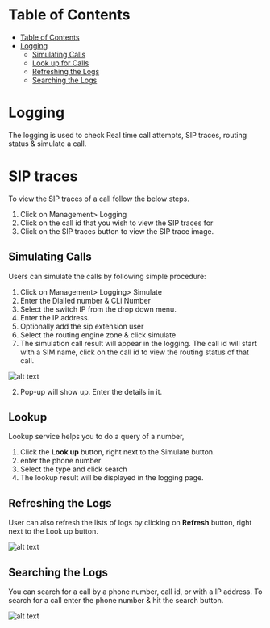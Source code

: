 # Table of Contents

* [Table of Contents](#table-of-contents)
* [Logging](#logging)
    * [Simulating Calls](#simulating-calls)
    * [Look up for Calls](#look-up-for-calls)
    * [Refreshing the Logs](#refreshing-the-logs)
    * [Searching the Logs](#searching-the-logs)

# Logging

The logging is used to check Real time call attempts, SIP traces, routing status & simulate a call.

# SIP traces
To view the SIP traces of a call follow the below steps.
1. Click on Management> Logging
2. Click on the call id that you wish to view the SIP traces for
3. Click on the SIP traces button to view the SIP trace image.

## Simulating Calls

Users can simulate the calls by following simple procedure:

1. Click on Management> Logging> Simulate
2. Enter the Dialled number & CLi Number
3. Select the switch IP from the drop down menu.
4. Enter the IP address.
5. Optionally add the sip extension user
6. Select the routing engine zone & click simulate
7. The simulation call result will appear in the logging. The call id will start with a SIM name, click on the call id to view the routing status of that call.

![alt text][simulate]

2. Pop-up will show up. Enter the details in it.

## Lookup

Lookup service helps you to do a query of a number, 

1.	Click the **Look up** button, right next to the Simulate button. 
2. enter the phone number
3. Select the type and click search
4. The lookup result will be displayed in the logging page.

## Refreshing the Logs

User can also refresh the lists of logs by clicking on **Refresh** button, right next to the Look up button. 

![alt text][refresh]

## Searching the Logs

You can search for a call by a phone number, call id, or with a IP address. To search for a call enter the phone number & hit the search button.
 
![alt text][attempts1]

[logging-dashboard-new]: https://raw.githubusercontent.com/digipigeon/connexcs-user-docs/master/img/logging-dashboard-new.png "logging-dashboard"

[simulate]: https://raw.githubusercontent.com/digipigeon/connexcs-user-docs/master/img/simulate.png "simulate"

[simulate-call]: https://raw.githubusercontent.com/digipigeon/connexcs-user-docs/master/img/simulate-call.png "simulate-call"

[lookup]: https://raw.githubusercontent.com/digipigeon/connexcs-user-docs/master/img/lookup.png "lookup"

[lookup-query]: https://raw.githubusercontent.com/digipigeon/connexcs-user-docs/master/img/lookup-query.png "lookup-query"

[refresh]: https://raw.githubusercontent.com/digipigeon/connexcs-user-docs/master/img/refresh.png "refresh"
 
[attempts1]: https://raw.githubusercontent.com/digipigeon/connexcs-user-docs/master/img/attempts1.png "attempts1"
